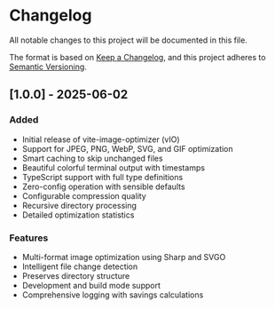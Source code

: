 # Changelog

All notable changes to this project will be documented in this file.

The format is based on [Keep a Changelog](https://keepachangelog.com/en/1.0.0/),
and this project adheres to [Semantic Versioning](https://semver.org/spec/v2.0.0.html).

## [1.0.0] - 2025-06-02

### Added

- Initial release of vite-image-optimizer (vIO)
- Support for JPEG, PNG, WebP, SVG, and GIF optimization
- Smart caching to skip unchanged files
- Beautiful colorful terminal output with timestamps
- TypeScript support with full type definitions
- Zero-config operation with sensible defaults
- Configurable compression quality
- Recursive directory processing
- Detailed optimization statistics

### Features

- Multi-format image optimization using Sharp and SVGO
- Intelligent file change detection
- Preserves directory structure
- Development and build mode support
- Comprehensive logging with savings calculations
